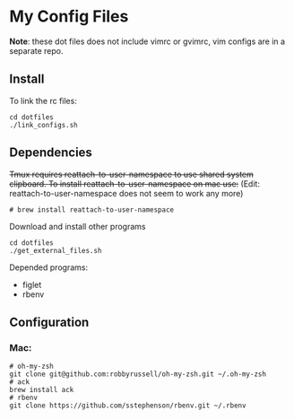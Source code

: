 My Config Files
===============

**Note**: these dot files does not include vimrc or gvimrc, vim configs are in a
separate repo.

Install
-------

To link the rc files:

    cd dotfiles
    ./link_configs.sh

Dependencies
------------

~~Tmux requires reattach-to-user-namespace to use shared system clipboard. To
install reattach-to-user-namespace on mac use:~~ (Edit:
reattach-to-user-namespace does not seem to work any more)

    # brew install reattach-to-user-namespace

Download and install other programs

    cd dotfiles
    ./get_external_files.sh

Depended programs:

- figlet
- rbenv

Configuration
-------------

### Mac:

    # oh-my-zsh
    git clone git@github.com:robbyrussell/oh-my-zsh.git ~/.oh-my-zsh
    # ack
    brew install ack
    # rbenv
    git clone https://github.com/sstephenson/rbenv.git ~/.rbenv
